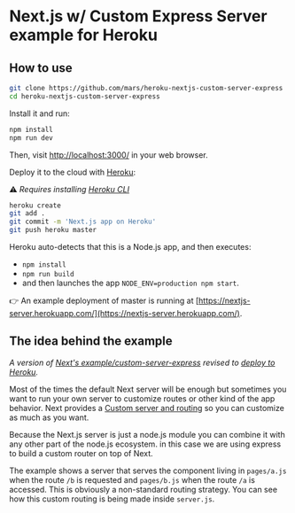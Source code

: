 
# Next.js w/ Custom Express Server example for Heroku

## How to use

```bash
git clone https://github.com/mars/heroku-nextjs-custom-server-express
cd heroku-nextjs-custom-server-express
```

Install it and run:

```bash
npm install
npm run dev
```

Then, visit [http://localhost:3000/](http://localhost:3000/) in your web browser.

Deploy it to the cloud with [Heroku](https://www.heroku.com):

⚠️ *Requires installing [Heroku CLI](https://devcenter.heroku.com/articles/heroku-cli)*

```bash
heroku create
git add .
git commit -m 'Next.js app on Heroku'
git push heroku master
```

Heroku auto-detects that this is a Node.js app, and then executes:

* `npm install`
* `npm run build`
* and then launches the app `NODE_ENV=production npm start`.

👉 An example deployment of master is running at [https://nextjs-server.herokuapp.com/](https://nextjs-server.herokuapp.com/).

## The idea behind the example

*A version of [Next's example/custom-server-express](https://github.com/zeit/next.js/tree/master/examples/custom-server-express) revised to [deploy to Heroku](https://github.com/mars/heroku-nextjs).*

Most of the times the default Next server will be enough but sometimes you want to run your own server to customize routes or other kind of the app behavior. Next provides a [Custom server and routing](https://github.com/zeit/next.js#custom-server-and-routing) so you can customize as much as you want.

Because the Next.js server is just a node.js module you can combine it with any other part of the node.js ecosystem. in this case we are using express to build a custom router on top of Next.

The example shows a server that serves the component living in `pages/a.js` when the route `/b` is requested and `pages/b.js` when the route `/a` is accessed. This is obviously a non-standard routing strategy. You can see how this custom routing is being made inside `server.js`.
